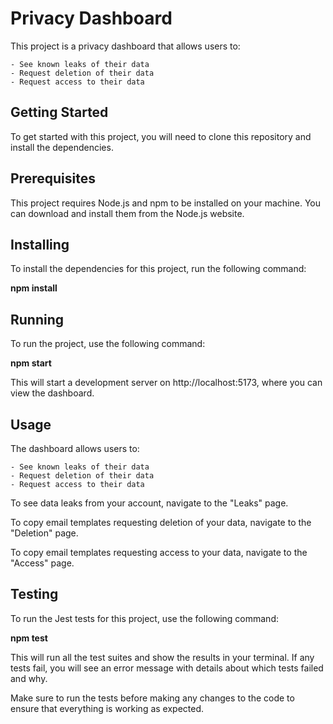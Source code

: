 # Privacy Dashboard

This project is a privacy dashboard that allows users to:

    - See known leaks of their data
    - Request deletion of their data
    - Request access to their data

## Getting Started

To get started with this project, you will need to clone this repository and install the dependencies.

## Prerequisites

This project requires Node.js and npm to be installed on your machine. You can download and install them from the Node.js website.

## Installing

To install the dependencies for this project, run the following command:

**npm install**

## Running

To run the project, use the following command:

**npm start**

This will start a development server on http://localhost:5173, where you can view the dashboard.

## Usage

The dashboard allows users to:

    - See known leaks of their data
    - Request deletion of their data
    - Request access to their data

To see data leaks from your account, navigate to the "Leaks" page.

To copy email templates requesting deletion of your data, navigate to the "Deletion" page.

To copy email templates requesting access to your data, navigate to the "Access" page.

## Testing

To run the Jest tests for this project, use the following command:

**npm test**

This will run all the test suites and show the results in your terminal. If any tests fail, you will see an error message with details about which tests failed and why.

Make sure to run the tests before making any changes to the code to ensure that everything is working as expected.